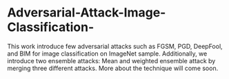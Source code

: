 # Adversarial-Attack-Image-Classification-
This work introduce few adversarial attacks such as FGSM, PGD, DeepFool, and BIM for image classification on ImageNet sample. Additionally, we introduce two ensemble attacks: Mean and weighted ensemble attack by merging three different attacks. More about the technique will come soon. 
